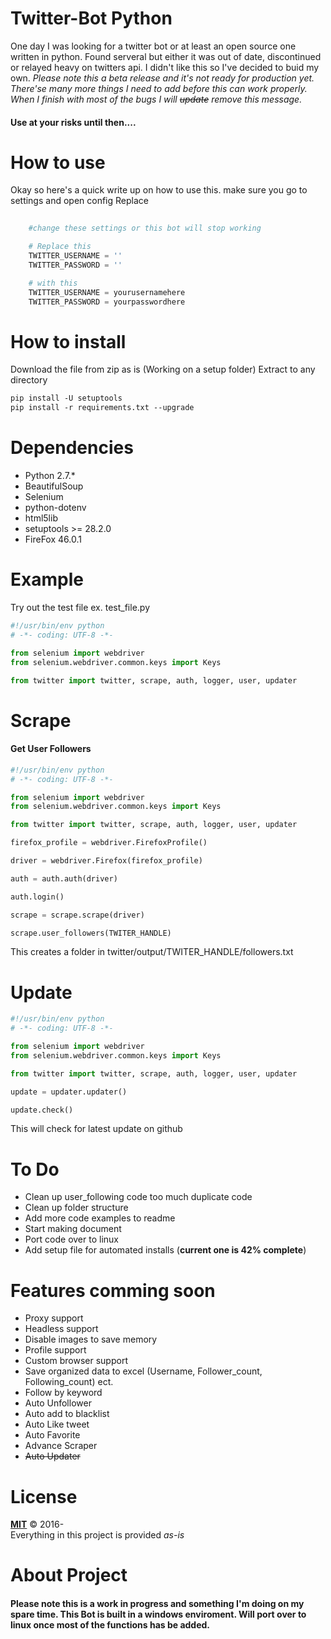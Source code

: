 # Twitter-Bot Python
One day I was looking for a twitter bot or at least an open source one written in python. Found serveral but either it was out of date, discontinued or relayed heavy on twitters api. I didn't like this so I've decided to buid my own.
*Please note this a beta release and it's not ready for production yet. There'se many more things I need to
add before this can work properly. When I finish with most of the bugs I will ~~update~~ remove this message.*
<h4>Use at your risks until then....</h4>


# How to use
Okay so here's a quick write up on how to use this. 
make sure you go to settings and open config Replace 
```python
	
	#change these settings or this bot will stop working

    # Replace this
    TWITTER_USERNAME = ''
    TWITTER_PASSWORD = ''

    # with this
    TWITTER_USERNAME = yourusernamehere
    TWITTER_PASSWORD = yourpasswordhere

```

# How to install
Download the file from zip as is (Working on a setup folder)
Extract to any directory 

```html
pip install -U setuptools
pip install -r requirements.txt --upgrade
```

# Dependencies
* Python 2.7.*
* BeautifulSoup
* Selenium
* python-dotenv
* html5lib
* setuptools >= 28.2.0
* FireFox 46.0.1

# Example
Try out the test file
ex. test_file.py


```python
#!/usr/bin/env python
# -*- coding: UTF-8 -*-

from selenium import webdriver
from selenium.webdriver.common.keys import Keys

from twitter import twitter, scrape, auth, logger, user, updater

```
# Scrape

<h4> Get User Followers </h4>

```python
#!/usr/bin/env python
# -*- coding: UTF-8 -*-

from selenium import webdriver
from selenium.webdriver.common.keys import Keys

from twitter import twitter, scrape, auth, logger, user, updater

firefox_profile = webdriver.FirefoxProfile()

driver = webdriver.Firefox(firefox_profile)

auth = auth.auth(driver)

auth.login()

scrape = scrape.scrape(driver)

scrape.user_followers(TWITER_HANDLE)
```
This creates a folder in twitter/output/TWITER_HANDLE/followers.txt

# Update
```python
#!/usr/bin/env python
# -*- coding: UTF-8 -*-

from selenium import webdriver
from selenium.webdriver.common.keys import Keys

from twitter import twitter, scrape, auth, logger, user, updater

update = updater.updater()

update.check()
```
This will check for latest update on github

# To Do
* Clean up user_following code too much duplicate code
* Clean up folder structure
* Add more code examples to readme
* Start making document
* Port code over to linux
* Add setup file for automated installs (**current one is 42% complete**)

# Features comming soon
* Proxy support
* Headless support
* Disable images to save memory
* Profile support
* Custom browser support
* Save organized data to excel (Username, Follower_count, Following_count) ect.
* Follow by keyword
* Auto Unfollower
* Auto add to blacklist
* Auto Like tweet
* Auto Favorite
* Advance Scraper
* ~~Auto Updater~~

# License
**[MIT](./LICENSE)**
&copy; 2016- </br>
Everything in this project is provided *as-is*

# About Project
<h4> Please note this is a work in progress and something I'm doing on my spare time. 
This Bot is built in a windows enviroment. Will port over to linux once most of the
functions has be added. </h4>